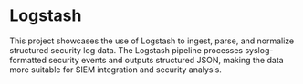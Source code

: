# Logstash
This project showcases the use of Logstash to ingest, parse, and normalize structured security log data. The Logstash pipeline processes syslog-formatted security events and outputs structured JSON, making the data more suitable for SIEM integration and security analysis.

